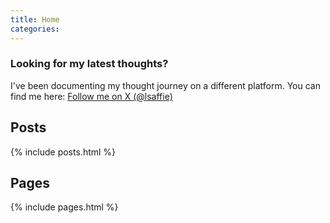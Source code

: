 ```yaml
---
title: Home
categories:
---
```


### Looking for my latest thoughts?

I've been documenting my thought journey on a different platform. You can find me here:
[Follow me on X (@lsaffie)](https://x.com/lsaffie)

## Posts

{% include posts.html %}

## Pages

{% include pages.html %}
